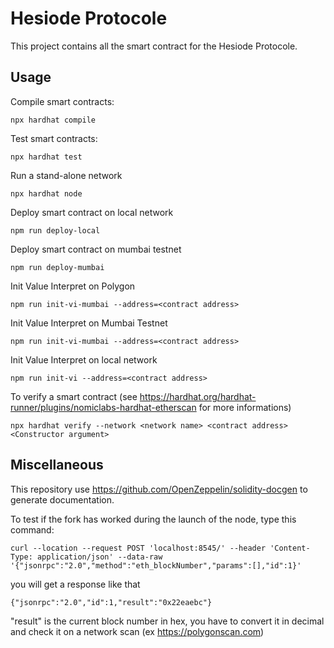 # Hesiode Protocole

This project contains all the smart contract for the Hesiode Protocole.


## Usage

Compile smart contracts:
```
npx hardhat compile
```

Test smart contracts:
```
npx hardhat test
```

Run a stand-alone network
```
npx hardhat node
```

Deploy smart contract on local network
```
npm run deploy-local
```

Deploy smart contract on mumbai testnet
```
npm run deploy-mumbai
```

Init Value Interpret on Polygon
```
npm run init-vi-mumbai --address=<contract address>
```
Init Value Interpret on Mumbai Testnet
```
npm run init-vi-mumbai --address=<contract address>
```

Init Value Interpret on local network
```
npm run init-vi --address=<contract address>
```

To verify a smart contract (see https://hardhat.org/hardhat-runner/plugins/nomiclabs-hardhat-etherscan for more informations)
```
npx hardhat verify --network <network name> <contract address> <Constructor argument>
```


## Miscellaneous

This repository use https://github.com/OpenZeppelin/solidity-docgen to generate documentation.


To test if the fork has worked during the launch of the node, type this command:
```
curl --location --request POST 'localhost:8545/' --header 'Content-Type: application/json' --data-raw '{"jsonrpc":"2.0","method":"eth_blockNumber","params":[],"id":1}'
```

you will get a response like that
```
{"jsonrpc":"2.0","id":1,"result":"0x22eaebc"}
```
"result" is the current block number in hex, you have to convert it in decimal and check it on a network scan (ex https://polygonscan.com)